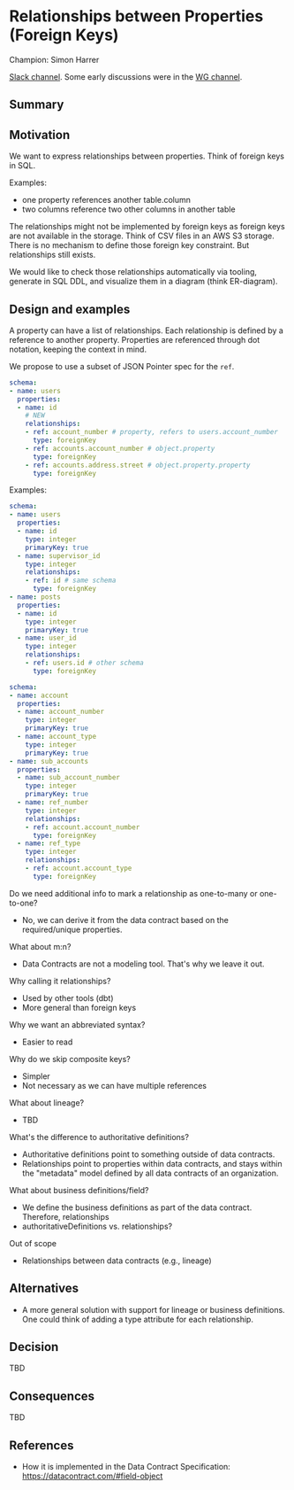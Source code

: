 # Relationships between Properties (Foreign Keys)

Champion: Simon Harrer

[Slack channel](https://data-mesh-learning.slack.com/archives/C08BUU150LF). Some early discussions were in the [WG channel](https://data-mesh-learning.slack.com/archives/C089S376YGM).

## Summary

## Motivation

We want to express relationships between properties. Think of foreign keys in SQL. 

Examples:
- one property references another table.column
- two columns reference two other columns in another table

The relationships might not be implemented by foreign keys as foreign keys are not available in the storage. 
Think of CSV files in an AWS S3 storage. There is no mechanism to define those foreign key constraint. 
But relationships still exists.

We would like to check those relationships automatically via tooling, generate in SQL DDL, and visualize them in a diagram (think ER-diagram).

## Design and examples

A property can have a list of relationships. Each relationship is defined by a reference to another property. Properties are referenced through dot notation, keeping the context in mind.

We propose to use a subset of JSON Pointer spec for the `ref`.

```yaml
schema:
- name: users
  properties:
  - name: id
    # NEW
    relationships:
    - ref: account_number # property, refers to users.account_number
      type: foreignKey
    - ref: accounts.account_number # object.property
      type: foreignKey
    - ref: accounts.address.street # object.property.property
      type: foreignKey
```

Examples:

```yaml
schema:
- name: users
  properties:
  - name: id
    type: integer
    primaryKey: true
  - name: supervisor_id
    type: integer
    relationships:
    - ref: id # same schema
      type: foreignKey
- name: posts
  properties:
  - name: id
    type: integer
    primaryKey: true
  - name: user_id
    type: integer
    relationships:
    - ref: users.id # other schema
      type: foreignKey
```

```yaml
schema:
- name: account
  properties:
  - name: account_number
    type: integer
    primaryKey: true
  - name: account_type
    type: integer
    primaryKey: true
- name: sub_accounts
  properties:
  - name: sub_account_number
    type: integer
    primaryKey: true
  - name: ref_number
    type: integer
    relationships:
    - ref: account.account_number
      type: foreignKey
  - name: ref_type
    type: integer
    relationships:
    - ref: account.account_type
      type: foreignKey
```

Do we need additional info to mark a relationship as one-to-many or one-to-one?
- No, we can derive it from the data contract based on the required/unique properties.

What about m:n?
- Data Contracts are not a modeling tool. That's why we leave it out.

Why calling it relationships?
- Used by other tools (dbt)
- More general than foreign keys

Why we want an abbreviated syntax?
- Easier to read

Why do we skip composite keys?
- Simpler
- Not necessary as we can have multiple references

What about lineage?
- TBD

What's the difference to authoritative definitions?
- Authoritative definitions point to something outside of data contracts. 
- Relationships point to properties within data contracts, and stays within the "metadata" model defined by all data contracts of an organization.

What about business definitions/field?
- We define the business definitions as part of the data contract. Therefore, relationships
- authoritativeDefinitions vs. relationships?

Out of scope
- Relationships between data contracts (e.g., lineage)

## Alternatives

- A more general solution with support for lineage or business definitions. One could think of adding a type attribute for each relationship.

## Decision

TBD

## Consequences

TBD

## References

- How it is implemented in the Data Contract Specification: https://datacontract.com/#field-object

